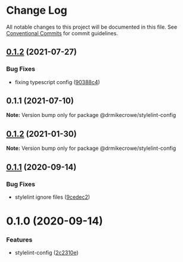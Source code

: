 # Change Log

All notable changes to this project will be documented in this file.
See [Conventional Commits](https://conventionalcommits.org) for commit guidelines.

## [0.1.2](https://github.com/drmikecrowe/configs/compare/@drmikecrowe/stylelint-config@0.1.1...@drmikecrowe/stylelint-config@0.1.2) (2021-07-27)

### Bug Fixes

- fixing typescript config ([90388c4](https://github.com/drmikecrowe/configs/commit/90388c4a744ba11070f668e752123d549994c4fb))

## 0.1.1 (2021-07-10)

**Note:** Version bump only for package @drmikecrowe/stylelint-config

## [0.1.2](https://github.com/drmikecrowe/configs/compare/@drmikecrowe/stylelint-config@0.1.1...@drmikecrowe/stylelint-config@0.1.2) (2021-01-30)

**Note:** Version bump only for package @drmikecrowe/stylelint-config

## [0.1.1](https://github.com/drmikecrowe/configs/compare/@drmikecrowe/stylelint-config@0.1.0...@drmikecrowe/stylelint-config@0.1.1) (2020-09-14)

### Bug Fixes

- stylelint ignore files ([9cedec2](https://github.com/drmikecrowe/configs/commit/9cedec230186d4d1cdbb6a02188c1bd8baf4c00e))

# 0.1.0 (2020-09-14)

### Features

- stylelint-config ([2c2310e](https://github.com/drmikecrowe/configs/commit/2c2310efbdb36e9eb00b778f0eeb09054aa6fd1d))
